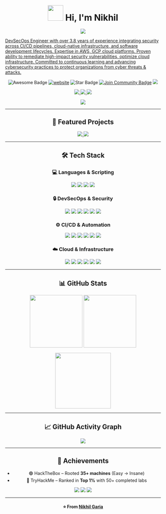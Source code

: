 <!-- Profile Header -->
  <h1 align="center"><img src="https://media.giphy.com/media/VgCDAzcKvsR6OM0uWg/giphy.gif" width="50">  Hi, I'm Nikhil</h1> 

<!-- Profile Header --> 
<!-- Typing Intro -->
<p align="center">
  <a href="https://git.io/typing-svg">
    <img src="https://readme-typing-svg.demolab.com?font=Fira+Code&size=22&pause=1000&color=00C9FF&center=true&vCenter=true&width=600&lines=DevSecOps+Engineer;Cloud+Architect;Cybersecurity+Analyst"><p>DevSecOps Engineer with over 3.8 years of experience integrating security across CI/CD pipelines, cloud-native infrastructure, and
software development lifecycles. Expertise in AWS, GCP cloud platforms. Proven ability to
remediate high-impact security vulnerabilities, optimize cloud infrastructure. Committed to continuous learning and advancing
cybersecurity practices to protect organizations from cyber threats & attacks.
</p> </p>
  </a>
  
</p>
<div align="center">
<img src="https://cdn.rawgit.com/sindresorhus/awesome/d7305f38d29fed78fa85652e3a63e154dd8e8829/media/badge.svg" alt="Awesome Badge"/>
<a href="https://arbeitnow.com/?utm_source=awesome-github-profile-readme"><img src="https://img.shields.io/static/v1?label=&labelColor=505050&message=GetARemoteJob&color=%230076D6&style=flat&logo=google-chrome&logoColor=%230076D6" alt="website"/></a>
<!-- <img src="http://hits.dwyl.com/er-nikhil-garia/awesome-github-profile-readme.svg" alt="Hits Badge"/> -->
<!-- <img src="http://hits.dwyl.com/er-nikhil-garia/awesome-github-profile-readme.svg" alt="Hits Badge"/> -->
<img src="https://img.shields.io/static/v1?label=%F0%9F%8C%9F&message=If%20Useful&style=style=flat&color=BC4E99" alt="Star Badge"/>
<a href="https://discord.gg/XTW52Kt"><img src="https://img.shields.io/discord/733027681184251937.svg?style=flat&label=Join%20Community&color=7289DA" alt="Join Community Badge"/></a>
<a href="https://x.com/nikhilgaria" ><img src="https://img.shields.io/twitter/follow/nikhilgaria.svg?style=social" /> </a>
<p align="center"> 
  <a href="https://linkedin.com/in/er-nikhil-garia">
    <img src="https://img.shields.io/badge/LinkedIn-Connect-blue?style=flat&logo=linkedin" />
  </a>
  <a href="https://linktr.ee/nikhil_garia">
    <img src="https://img.shields.io/badge/Portfolio-Visit-green?style=flat&logo=google-chrome" />
  </a>
  <a href="https://github.com/er-nikhil-garia">
    <img src="https://img.shields.io/badge/GitHub-Follow-black?style=flat&logo=github" />
  </a>
</p>
<!--<a href="https://github.com/er-nikhil-garia/awesome-github-profile-readme/stargazers"><img src="https://img.shields.io/github/stars/er-nikhil-garia/awesome-github-profile-readme" alt="Stars Badge"/></a>
<a href="https://github.com/er-nikhil-garia/awesome-github-profile-readme/network/members"><img src="https://img.shields.io/github/forks/er-nikhil-garia/awesome-github-profile-readme" alt="Forks Badge"/></a>
<a href="https://github.com/er-nikhil-garia/awesome-github-profile-readme/pulls"><img src="https://img.shields.io/github/issues-pr/er-nikhil-garia/awesome-github-profile-readme" alt="Pull Requests Badge"/></a>
<a href="https://github.com/er-nikhil-garia/awesome-github-profile-readme/issues"><img src="https://img.shields.io/github/issues/er-nikhil-garia/awesome-github-profile-readme" alt="Issues Badge"/></a>
<a href="https://github.com/er-nikhil-garia/awesome-github-profile-readme/graphs/contributors"><img alt="GitHub contributors" src="https://img.shields.io/github/contributors/er-nikhil-garia/awesome-github-profile-readme?color=2b9348"></a>
<a href="https://github.com/er-nikhil-garia/awesome-github-profile-readme/blob/master/LICENSE"><img src="https://img.shields.io/github/license/er-nikhil-garia/awesome-github-profile-readme?color=2b9348" alt="License Badge"/></a>-->
<p align="center">
  <img src="https://komarev.com/ghpvc/?username=er-nikhil-garia&color=blue" />
</p>

---

## 📂 Featured Projects
<p align="center">
  <a href="https://github.com/er-nikhil-garia/DDOS-Attack">
    <img src="https://github-readme-stats.vercel.app/api/pin/?username=er-nikhil-garia&repo=DDOS-Attack&theme=tokyonight" />
  </a>
  <a href="https://github.com/er-nikhil-garia/SMS-Bombing">
    <img src="https://github-readme-stats.vercel.app/api/pin/?username=er-nikhil-garia&repo=SMS-Bombing&theme=tokyonight" />
  </a>
</p>

---

## 🛠️ Tech Stack

### 💻 Languages & Scripting  
<p align="center">
  <img src="https://img.shields.io/badge/Python-3776AB?style=for-the-badge&logo=python&logoColor=white" />
  <img src="https://img.shields.io/badge/Shell_Script-121011?style=for-the-badge&logo=gnu-bash&logoColor=white" />
  <img src="https://img.shields.io/badge/PHP-777BB4?style=for-the-badge&logo=php&logoColor=white" />
  <img src="https://img.shields.io/badge/SQL-003B57?style=for-the-badge&logo=mysql&logoColor=white" />
</p>

### 🔒 DevSecOps & Security  
<p align="center">
  <img src="https://img.shields.io/badge/OWASP-000000?style=for-the-badge&logo=owasp&logoColor=white" />
  <img src="https://img.shields.io/badge/Kali_Linux-268BEE?style=for-the-badge&logo=kalilinux&logoColor=white" />
  <img src="https://img.shields.io/badge/Burp_Suite-FF6F00?style=for-the-badge&logo=burpsuite&logoColor=white" />
  <img src="https://img.shields.io/badge/Wireshark-1679A7?style=for-the-badge&logo=wireshark&logoColor=white" />
  <img src="https://img.shields.io/badge/Metasploit-0078D7?style=for-the-badge&logo=metasploit&logoColor=white" />
  <img src="https://img.shields.io/badge/SonarQube-4E9BCD?style=for-the-badge&logo=sonarqube&logoColor=white" />
</p>

### ⚙️ CI/CD & Automation  
<p align="center">
  <img src="https://img.shields.io/badge/Jenkins-D24939?style=for-the-badge&logo=jenkins&logoColor=white" />
  <img src="https://img.shields.io/badge/Ansible-EE0000?style=for-the-badge&logo=ansible&logoColor=white" />
  <img src="https://img.shields.io/badge/Docker-2496ED?style=for-the-badge&logo=docker&logoColor=white" />
  <img src="https://img.shields.io/badge/Kubernetes-326CE5?style=for-the-badge&logo=kubernetes&logoColor=white" />
  <img src="https://img.shields.io/badge/Terraform-844FBA?style=for-the-badge&logo=terraform&logoColor=white" />
  <img src="https://img.shields.io/badge/GitHub_Actions-2088FF?style=for-the-badge&logo=githubactions&logoColor=white" />
</p>

### ☁️ Cloud & Infrastructure  
<p align="center">
  <img src="https://img.shields.io/badge/AWS-232F3E?style=for-the-badge&logo=amazonaws&logoColor=white" />
  <img src="https://img.shields.io/badge/Google_Cloud-4285F4?style=for-the-badge&logo=googlecloud&logoColor=white" />
  <img src="https://img.shields.io/badge/Linux-FCC624?style=for-the-badge&logo=linux&logoColor=black" />
  <img src="https://img.shields.io/badge/Windows-0078D6?style=for-the-badge&logo=windows&logoColor=white" />
  <img src="https://img.shields.io/badge/Apache-D22128?style=for-the-badge&logo=apache&logoColor=white" />
  <img src="https://img.shields.io/badge/Tomcat-F8DC75?style=for-the-badge&logo=apachetomcat&logoColor=black" />
</p>

---

## 📊 GitHub Stats  
<p align="center">
  <img src="https://github-readme-stats.vercel.app/api?username=er-nikhil-garia&show_icons=true&theme=tokyonight" height="170" />
  <img src="https://github-readme-stats.vercel.app/api/top-langs/?username=er-nikhil-garia&layout=compact&theme=tokyonight" height="170" />
</p>

<p align="center">
  <img src="https://github-readme-streak-stats.herokuapp.com?user=er-nikhil-gariaa&theme=tokyonight" height="180" />
</p>

---

## 📈 GitHub Activity Graph  
<p align="center">
  <img src="https://github-readme-activity-graph.vercel.app/graph?username=er-nikhil-garia&theme=tokyo-night" />
</p>

---

## 🏅 Achievements  
- 🟢 HackTheBox – Rooted **35+ machines** (Easy → Insane)  
- 🔴 TryHackMe – Ranked in **Top 1%** with 50+ completed labs  

<p align="center">
  <img src="https://img.shields.io/badge/AWS%20Certified-Security%20Specialty-FF9900?style=for-the-badge&logo=amazonaws&logoColor=white" />
  <img src="https://img.shields.io/badge/CompTIA-Security%2B-EA3E2C?style=for-the-badge&logo=comptia&logoColor=white" />
  <img src="https://img.shields.io/badge/DevSecOps-Certified%20Professional-00C9FF?style=for-the-badge&logo=shield&logoColor=white" />
</p>

---

<h4 align="center">⭐️ From <a href="https://github.com/er-nikhil-garia">Nikhil Garia</a></h4>
